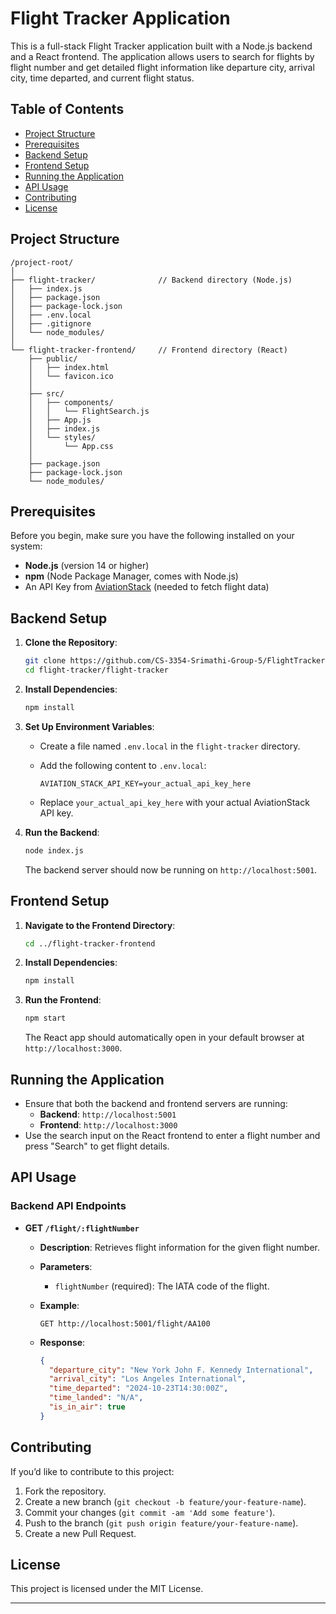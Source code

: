 # Flight Tracker Application

This is a full-stack Flight Tracker application built with a Node.js backend and a React frontend. The application allows users to search for flights by flight number and get detailed flight information like departure city, arrival city, time departed, and current flight status.

## Table of Contents

- [Project Structure](#project-structure)
- [Prerequisites](#prerequisites)
- [Backend Setup](#backend-setup)
- [Frontend Setup](#frontend-setup)
- [Running the Application](#running-the-application)
- [API Usage](#api-usage)
- [Contributing](#contributing)
- [License](#license)

## Project Structure

```
/project-root/
│
├── flight-tracker/              // Backend directory (Node.js)
│   ├── index.js
│   ├── package.json
│   ├── package-lock.json
│   ├── .env.local
│   ├── .gitignore
│   └── node_modules/
│
└── flight-tracker-frontend/     // Frontend directory (React)
    ├── public/
    │   ├── index.html
    │   └── favicon.ico
    │
    ├── src/
    │   ├── components/
    │   │   └── FlightSearch.js
    │   ├── App.js
    │   ├── index.js
    │   └── styles/
    │       └── App.css
    │
    ├── package.json
    ├── package-lock.json
    └── node_modules/
```

## Prerequisites

Before you begin, make sure you have the following installed on your system:

- **Node.js** (version 14 or higher)
- **npm** (Node Package Manager, comes with Node.js)
- An API Key from [AviationStack](https://aviationstack.com/) (needed to fetch flight data)

## Backend Setup

1. **Clone the Repository**:
   ```bash
   git clone https://github.com/CS-3354-Srimathi-Group-5/FlightTracker-.git
   cd flight-tracker/flight-tracker
   ```

2. **Install Dependencies**:
   ```bash
   npm install
   ```

3. **Set Up Environment Variables**:
   - Create a file named `.env.local` in the `flight-tracker` directory.
   - Add the following content to `.env.local`:
     
     ```
     AVIATION_STACK_API_KEY=your_actual_api_key_here
     ```

   - Replace `your_actual_api_key_here` with your actual AviationStack API key.

4. **Run the Backend**:
   ```bash
   node index.js
   ```

   The backend server should now be running on `http://localhost:5001`.

## Frontend Setup

1. **Navigate to the Frontend Directory**:
   ```bash
   cd ../flight-tracker-frontend
   ```

2. **Install Dependencies**:
   ```bash
   npm install
   ```

3. **Run the Frontend**:
   ```bash
   npm start
   ```

   The React app should automatically open in your default browser at `http://localhost:3000`.

## Running the Application

- Ensure that both the backend and frontend servers are running:
  - **Backend**: `http://localhost:5001`
  - **Frontend**: `http://localhost:3000`
- Use the search input on the React frontend to enter a flight number and press "Search" to get flight details.

## API Usage

### Backend API Endpoints

- **GET `/flight/:flightNumber`**
  - **Description**: Retrieves flight information for the given flight number.
  - **Parameters**: 
    - `flightNumber` (required): The IATA code of the flight.
  - **Example**:
    
    ```
    GET http://localhost:5001/flight/AA100
    ```

  - **Response**:

    ```json
    {
      "departure_city": "New York John F. Kennedy International",
      "arrival_city": "Los Angeles International",
      "time_departed": "2024-10-23T14:30:00Z",
      "time_landed": "N/A",
      "is_in_air": true
    }
    ```

## Contributing

If you’d like to contribute to this project:

1. Fork the repository.
2. Create a new branch (`git checkout -b feature/your-feature-name`).
3. Commit your changes (`git commit -am 'Add some feature'`).
4. Push to the branch (`git push origin feature/your-feature-name`).
5. Create a new Pull Request.

## License

This project is licensed under the MIT License.

---
